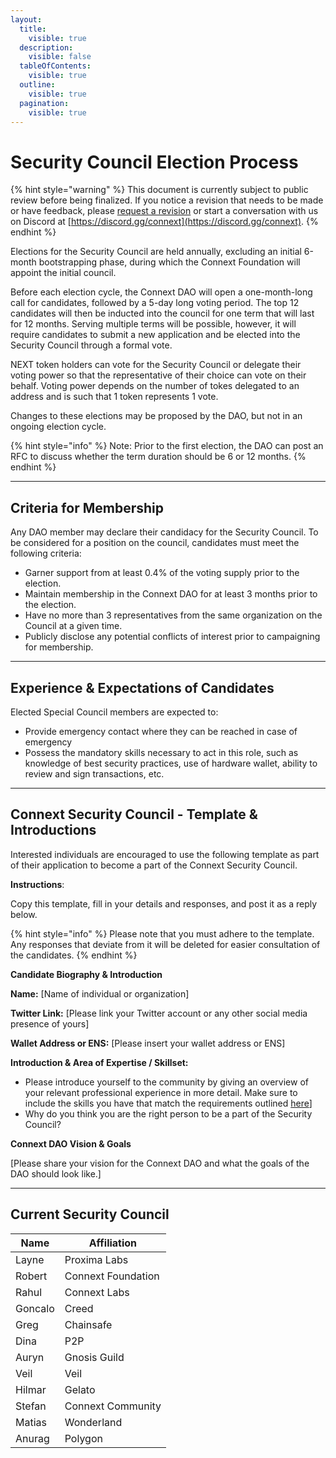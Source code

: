```yaml
---
layout:
  title:
    visible: true
  description:
    visible: false
  tableOfContents:
    visible: true
  outline:
    visible: true
  pagination:
    visible: true
---
```


# Security Council Election Process

{% hint style="warning" %}
This document is currently subject to public review before being finalized. If you notice a revision that needs to be made or have feedback, please [request a revision](https://github.com/connext/gitbook-docs/issues/new) or start a conversation with us on Discord at [https://discord.gg/connext](https://discord.gg/connext).
{% endhint %}

Elections for the Security Council are held annually, excluding an initial 6-month bootstrapping phase, during which the Connext Foundation will appoint the initial council.

Before each election cycle, the Connext DAO will open a one-month-long call for candidates, followed by a 5-day long voting period. The top 12 candidates will then be inducted into the council for one term that will last for 12 months. Serving multiple terms will be possible, however, it will require candidates to submit a new application and be elected into the Security Council through a formal vote.

NEXT token holders can vote for the Security Council or delegate their voting power so that the representative of their choice can vote on their behalf. Voting power depends on the number of tokes delegated to an address and is such that 1 token represents 1 vote.

Changes to these elections may be proposed by the DAO, but not in an ongoing election cycle.

{% hint style="info" %}
Note: Prior to the first election, the DAO can post an RFC to discuss whether the term duration should be 6 or 12 months.
{% endhint %}

***

## Criteria for Membership

Any DAO member may declare their candidacy for the Security Council. To be considered for a position on the council, candidates must meet the following criteria:

* Garner support from at least 0.4% of the voting supply prior to the election.
* Maintain membership in the Connext DAO for at least 3 months prior to the election.
* Have no more than 3 representatives from the same organization on the Council at a given time.
* Publicly disclose any potential conflicts of interest prior to campaigning for membership.

***

## Experience & Expectations of Candidates

Elected Special Council members are expected to:

* Provide emergency contact where they can be reached in case of emergency
* Possess the mandatory skills necessary to act in this role, such as knowledge of best security practices, use of hardware wallet, ability to review and sign transactions, etc.

***

## Connext Security Council - Template & Introductions

Interested individuals are encouraged to use the following template as part of their application to become a part of the Connext Security Council.

**Instructions**:

Copy this template, fill in your details and responses, and post it as a reply below.

{% hint style="info" %}
Please note that you must adhere to the template. Any responses that deviate from it will be deleted for easier consultation of the candidates.
{% endhint %}

**Candidate Biography & Introduction**

**Name:** \[Name of individual or organization]

**Twitter Link:** \[Please link your Twitter account or any other social media presence of yours]

**Wallet Address or ENS:** \[Please insert your wallet address or ENS]

**Introduction & Area of Expertise / Skillset:**

* Please introduce yourself to the community by giving an overview of your relevant professional experience in more detail. Make sure to include the skills you have that match the requirements outlined [here](https://www.notion.so/Connext-DAO-Governance-Process-315c0c62c32a477ea554070682044dbe?pvs=21)]
* Why do you think you are the right person to be a part of the Security Council?

**Connext DAO Vision & Goals**

\[Please share your vision for the Connext DAO and what the goals of the DAO should look like.]

***

## Current Security Council

| Name    | Affiliation        |
| ------- | ------------------ |
| Layne   | Proxima Labs       |
| Robert  | Connext Foundation |
| Rahul   | Connext Labs       |
| Goncalo | Creed              |
| Greg    | Chainsafe          |
| Dina    | P2P                |
| Auryn   | Gnosis Guild       |
| Veil    | Veil               |
| Hilmar  | Gelato             |
| Stefan  | Connext Community  |
| Matias  | Wonderland         |
| Anurag  | Polygon            |
